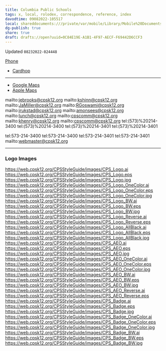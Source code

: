 ```yaml
---
title: Columbia Public Schools
tags: x, local, rolodex, correspondence, reference, index
davodtime: 09082022-105517
local: shareddocuments:///private/var/mobile/Library/Mobile%20Documents/iCloud~md~obsidian/Documents/OBSHIDDIAN/drafts/0C84E19E-A1B1-4F97-AECF-F69442D6CCF3.md
dg-publish: true
share: true
draft: drafts://open?uuid=0C84E19E-A1B1-4F97-AECF-F69442D6CCF3
---
```

Updated `08232022-024448`

[Phone](tel:+1%20573-214-3400)

- [Cardhop](x-cardhop://show?id=contact:E89755E9-DCD1-484F-A897-EDB8B1D1C555&contact=Columbia%20Public%20Schools)

---

- [Google Maps](https://www.google.com/maps?q=1818%20W.%20Worley%20Street%20Columbia,%20MO%2065203)
- [Apple Maps](https://maps.apple.com/?address=1818%20W%20Worley%20St,%20Columbia,%20MO%20%2065203,%20United%20States&auid=591535291953545850&ll=38.960254,-92.366092&lsp=9902&q=Columbia%20Public%20Schools&_ext=CjMKBQgEEOIBCgQIBRADCgUIBhCrAgoECAoQAAoECFIQCAoECFUQEQoECFkQBgoFCKQBEAESJinCCfHeWHpDQDH0/dWxzhdXwDlA3xY7f3tDQEH4615qERdXwFAE)

mailto:jebrooks@cpsk12.org
mailto:kshinn@cpsk12.org
mailto:JaMiller@cpsk12.org
mailto:RGoswami@cpsk12.org
mailto:jrukstad@cpsk12.org
mailto:amonsees@cpsk12.org
mailto:lunch@cpsk12.org
mailto:cpscomm@cpsk12.org
mailto:khenry@cpsk12.org
mailto:cpscomm@cpsk12.org
tel:(573)%20214-3400
tel:(573)%20214-3400
tel:(573)%20214-3401
tel:(573)%20214-3401

tel:573-214-3400
tel:573-214-3400
tel:573-214-3401
tel:573-214-3401
mailto:webmaster@cpsk12.org

---

### Logo Images

https://web.cpsk12.org/CPSStyleGuide/images/CPS_Logo.ai
https://web.cpsk12.org/CPSStyleGuide/images/CPS_Logo.eps
https://web.cpsk12.org/CPSStyleGuide/images/CPS_Logo.jpg
https://web.cpsk12.org/CPSStyleGuide/images/CPS_Logo_OneColor.ai
https://web.cpsk12.org/CPSStyleGuide/images/CPS_Logo_OneColor.eps
https://web.cpsk12.org/CPSStyleGuide/images/CPS_Logo_OneColor.jpg
https://web.cpsk12.org/CPSStyleGuide/images/CPS_Logo_BW.ai
https://web.cpsk12.org/CPSStyleGuide/images/CPS_Logo_BW.eps
https://web.cpsk12.org/CPSStyleGuide/images/CPS_Logo_BW.jpg
https://web.cpsk12.org/CPSStyleGuide/images/CPS_Logo_Reverse.ai
https://web.cpsk12.org/CPSStyleGuide/images/CPS_Logo_Reverse.eps
https://web.cpsk12.org/CPSStyleGuide/images/CPS_Logo_AllBlack.ai
https://web.cpsk12.org/CPSStyleGuide/images/CPS_Logo_AllBlack.eps
https://web.cpsk12.org/CPSStyleGuide/images/CPS_Logo_AllBlack.jpg
https://web.cpsk12.org/CPSStyleGuide/images/CPS_AEO.ai
https://web.cpsk12.org/CPSStyleGuide/images/CPS_AEO.eps
https://web.cpsk12.org/CPSStyleGuide/images/CPS_AEO.jpg
https://web.cpsk12.org/CPSStyleGuide/images/CPS_AEO_OneColor.ai
https://web.cpsk12.org/CPSStyleGuide/images/CPS_AEO_OneColor.eps
https://web.cpsk12.org/CPSStyleGuide/images/CPS_AEO_OneColor.jpg
https://web.cpsk12.org/CPSStyleGuide/images/CPS_AEO_BW.ai
https://web.cpsk12.org/CPSStyleGuide/images/CPS_AEO_BW.eps
https://web.cpsk12.org/CPSStyleGuide/images/CPS_AEO_BW.jpg
https://web.cpsk12.org/CPSStyleGuide/images/CPS_AEO_Reverse.ai
https://web.cpsk12.org/CPSStyleGuide/images/CPS_AEO_Reverse.eps
https://web.cpsk12.org/CPSStyleGuide/images/CPS_Badge.ai
https://web.cpsk12.org/CPSStyleGuide/images/CPS_Badge.eps
https://web.cpsk12.org/CPSStyleGuide/images/CPS_Badge.jpg
https://web.cpsk12.org/CPSStyleGuide/images/CPS_Badge_OneColor.ai
https://web.cpsk12.org/CPSStyleGuide/images/CPS_Badge_OneColor.eps
https://web.cpsk12.org/CPSStyleGuide/images/CPS_Badge_OneColor.jpg
https://web.cpsk12.org/CPSStyleGuide/images/CPS_Badge_BW.ai
https://web.cpsk12.org/CPSStyleGuide/images/CPS_Badge_BW.eps
https://web.cpsk12.org/CPSStyleGuide/images/CPS_Badge_BW.jpg
